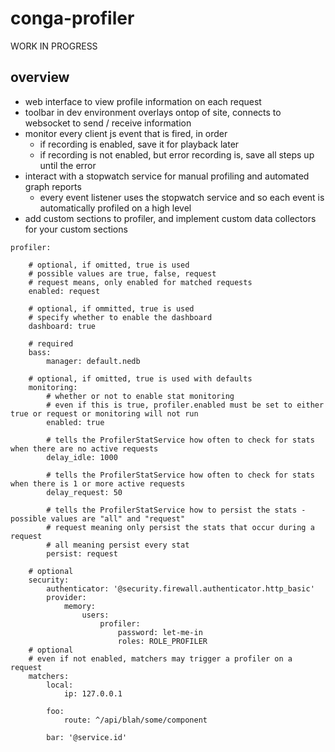 conga-profiler
==============

WORK IN PROGRESS

overview
--------

- web interface to view profile information on each request
- toolbar in dev environment overlays ontop of site, connects to websocket to send / receive information
- monitor every client js event that is fired, in order
    - if recording is enabled, save it for playback later
    - if recording is not enabled, but error recording is, save all steps up until the error
- interact with a stopwatch service for manual profiling and automated graph reports
    - every event listener uses the stopwatch service and so each event is automatically profiled on a high level
- add custom sections to profiler, and implement custom data collectors for your custom sections



```
profiler:
    
    # optional, if omitted, true is used
    # possible values are true, false, request
    # request means, only enabled for matched requests
    enabled: request
    
    # optional, if ommitted, true is used
    # specify whether to enable the dashboard
    dashboard: true
    
    # required
    bass:
        manager: default.nedb
    
    # optional, if omitted, true is used with defaults
    monitoring:
        # whether or not to enable stat monitoring
        # even if this is true, profiler.enabled must be set to either true or request or monitoring will not run 
        enabled: true
        
        # tells the ProfilerStatService how often to check for stats when there are no active requests
        delay_idle: 1000
        
        # tells the ProfilerStatService how often to check for stats when there is 1 or more active requests 
        delay_request: 50
        
        # tells the ProfilerStatService how to persist the stats - possible values are "all" and "request"  
        # request meaning only persist the stats that occur during a request
        # all meaning persist every stat
        persist: request
    
    # optional
    security:
        authenticator: '@security.firewall.authenticator.http_basic'
        provider:
            memory:
                users:
                    profiler:
                        password: let-me-in
                        roles: ROLE_PROFILER
    # optional
    # even if not enabled, matchers may trigger a profiler on a request
    matchers:
        local:
            ip: 127.0.0.1
        
        foo:
            route: ^/api/blah/some/component
        
        bar: '@service.id'
```